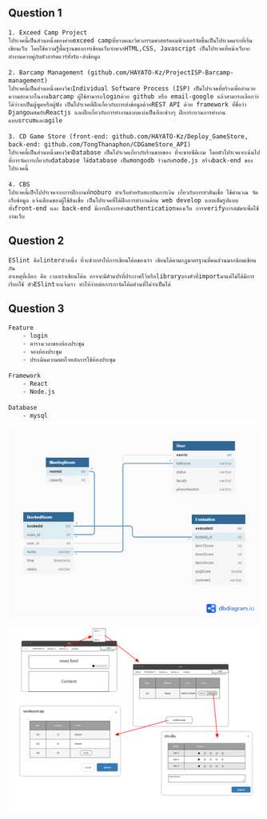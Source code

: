 ## Question 1

    1. Exceed Camp Project
    โปรเจคนี้เป็นส่วนหนึ่งของค่ายexceed campที่ทางคณะวิศวกรรมศาสตร์คอมพิวเตอร์จัดขึ้นเป็นโปรเจคแรกที่เริ่มเขียนเว็บ โดยใช้ความรู็พื้นฐานของการเขียนเว็บจำพวกHTML,CSS, Javascript เป็นโปรเจคที่หน้าเว็บจะทำงานควบคู่กับตัวฮาร์ดแวร์ทั้งรับ-ส่งข้อมูล

    2. Barcamp Management (github.com/HAYATO-Kz/ProjectISP-Barcamp-management)
    โปรเจคนี้เป็นส่วนหนึ่งของวิชาIndividual Software Process (ISP) เป็นโปรเจคที่สร้างเพื่ออำนวยความสะดวกในงานbarcamp ผู้ใช้สามารถloginด้วย github หรือ email-google แล้วสามารถเลือกว่าได้ว่าจะเป็นผู้พูดหรือผู้ฟัง เป็นโปรเจคที่ฝึกเกี่ยวกับการส่งข้อมูลด้วยREST API ด้วย framework ที่ชื่อว่า DjangoผสมกับReactjs และฝึกเกี่ยวกับการทำงานแบบแบ่งเป็นทีละช่วงๆ ฝึกกระบวนการทำงานแบบsrcumและagile

    3. CD Game Store (front-end: github.com/HAYATO-Kz/Deploy_GameStore, back-end: github.com/TongThanaphon/CDGameStore_API)
    โปรเจคนี้เป็นส่วนหนึ่งของวิชาDatabase เป็นโปรเจคเกี่ยวกับร้านขายของ ที่จะขายซีดีเกม โดยตัวโปรเจคจะเน้นไปที่การจัดการเกี่ยวกับdatabase ใช้database เป็นmongodb ร่วมกับnode.js สร้างback-end ของโปรเจคนี้

    4. CBS
    โปรเจคนี้เป็ฯโปปรเจคจากการฝึกงานที่noburo ทำเว็บสำหรับสถาบันการเงิน เกี่ยวกับการทำสินเชื่อ ใช้คำนวณ จัดเก็บข้อมูล แจ้งเตือนของผู้ใช้สินเชื่อ เป็นโปรเจคที่ได้ฝึกการทำงานด้าน web develop แบบเต็มรูปแบบทั้งfront-end และ back-end มีการฝึกการทำauthenticationของเว็บ การverifyการสมัครเพื่อใช้งานเว็บ

## Question 2

    ESlint คือlinterตัวหนึ่ง ที่จะช่วยทำให้การเขียนโค้ดของเรา เขียนได้ตามกฏมาตรฐานที่คนส่วนมากนิยมเขียนกัน
    สาเหตุที่เลือก คือ เวลาเราเขียนโค้ด อาจจะมีตัวแปรที่ประกาศไว้หรือlibraryบางตัวที่importมาแต่ไม่ได้มีการเรียกใช้ ตัวESlintจะแจ้งเรา ทำให้ง่ายต่อการกำจัดโค้ดส่วนที่ไม่จำเป็นได้

## Question 3

    Feature
        - login
        - ตารางเวลาของห้องประชุม
        - จองห้องประชุม
        - ประเมินความพอใจหลังการใช้ห้องประชุม

    Framework
        - React
        - Node.js

    Database
        - mysql

![](images/ywc_db.png)

![](images/ywc_pic.png)
